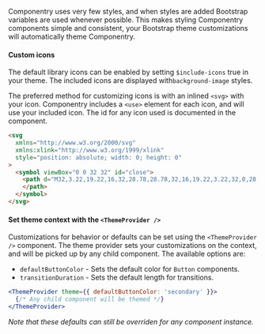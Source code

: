 <p className="lead">
  Componentry uses very few styles, and when styles are added Bootstrap
  variables are used whenever possible. This makes styling Componentry
  components simple and consistent, your Bootstrap theme customizations will
  automatically theme Componentry.
</p>

#### Custom icons

The default library icons can be enabled by setting `$include-icons` true in
your theme. The included icons are displayed with`background-image` styles.

The preferred method for customizing icons is with an inlined `<svg>` with your
icon. Componentry includes a `<use>` element for each icon, and will use your
included icon. The id for any icon used is documented in the component.

```html
<svg
  xmlns="http://www.w3.org/2000/svg"
  xmlns:xlink="http://www.w3.org/1999/xlink"
  style="position: absolute; width: 0; height: 0"
>
  <symbol viewBox="0 0 32 32" id="close">
    <path d="M32,3.22,19.22,16,32,28.78,28.78,32,16,19.22,3.22,32,0,28.78,12.78,16,0,3.22,3.22,0,16,12.78,28.78,0Z">
    </path>
  </symbol>
</svg>
```

#### Set theme context with the `<ThemeProvider />`

Customizations for behavior or defaults can be set using the `<ThemeProvider />`
component. The theme provider sets your customizations on the context, and will
be picked up by any child component. The available options are:

* `defaultButtonColor` - Sets the default color for `Button` components.
* `transitionDuration` - Sets the default length for transitions.

```jsx
<ThemeProvider theme={{ defaultButtonColor: 'secondary' }}>
  {/* Any child component will be themed */}
</ThemeProvider>
```

_Note that these defaults can still be overriden for any component instance._

